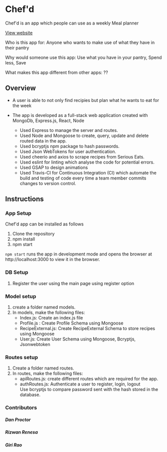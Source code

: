 # Chef'd

Chef'd is an app which people can use as a weekly Meal planner

[View website](https://chefd-meal-planner.herokuapp.com)

Who is this app for: Anyone who wants to make use of what they have in their pantry 

Why would someone use this app: Use what you have in your pantry, Spend less, Save

What makes this app different from other apps: ??

## Overview

 *  A user is able to not only find recipies but plan what he wants to eat for the week 	  
    
 *  The app is developed as a full-stack web application created with MongoDb, Express.js, React, Node  
 
       * Used Express to manage the server and routes.
       * Used Node and Mongoose to create, query, update and delete routed data in the app.
       * Used bcryptjs npm package to hash passwords.
       * Used Json WebTokens for user authentication.
       * Used cheerio and axios to scrape recipes from Serious Eats.
       * Used eslint for linting which analyse the code for potential errors.
       * Used GSAP to design animations
       * Used Travis-CI for Continuous Integration (CI) which automate the build and testing of code
          every time a team member commits changes to version control.
    
## Instructions
### App Setup
Chef'd app can be installed as follows
  1. Clone the repository
  2. npm install
  3. npm start

`npm start` runs the app in development mode and opens the browser at http://localhost:3000 to view it in the browser.


### DB Setup
1. Register the user using the main page using register option

 
### Model setup
1.	create a folder named models.
2.	In models, make  the following files: 
      *  Index.js: Create an index.js file  
      *  Profile.js :  Create Profile Schema using Mongoose
      *  RecipeExternal.js: Create RecipeExternal Schema to store recipes using Mongoose
      *  User.js:  Create User Schema using Mongoose, Bcryptjs, Jsonwebtoken
  
### Routes setup
1. Create a folder named  routes.  
2. In routes, make  the following files: 
      *  apiRoutes.js: create different routes which are required for the app.
      *  authRoutes.js: Authenticate a user to register, login, logout   
         Use bcryptjs to compare password sent with the hash stored in the database.

 
  
### Contributors
   ##### Dan Proctor
   ##### Rizwan Renesa
   ##### Giri Rao
  
 
